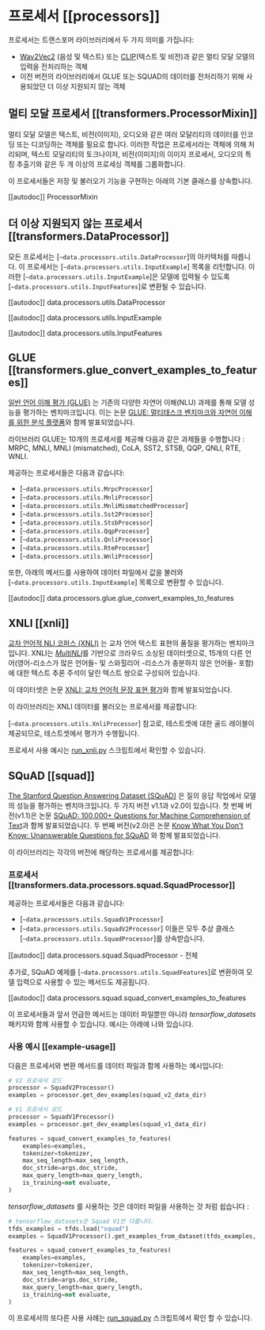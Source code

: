 <!--Copyright 2020 The HuggingFace Team. All rights reserved.

Licensed under the Apache License, Version 2.0 (the "License"); you may not use this file except in compliance with
the License. You may obtain a copy of the License at

http://www.apache.org/licenses/LICENSE-2.0

Unless required by applicable law or agreed to in writing, software distributed under the License is distributed on
an "AS IS" BASIS, WITHOUT WARRANTIES OR CONDITIONS OF ANY KIND, either express or implied. See the License for the
specific language governing permissions and limitations under the License.

⚠️ Note that this file is in Markdown but contain specific syntax for our doc-builder (similar to MDX) that may not be
rendered properly in your Markdown viewer.

-->

# 프로세서 [[processors]]

프로세서는 트랜스포머 라이브러리에서 두 가지 의미를 가집니다:
- [Wav2Vec2](../model_doc/wav2vec2) (음성 및 텍스트) 또는 [CLIP](../model_doc/clip)(텍스트 및 비전)과 같은 멀티 모달 모델의 입력을 전처리하는 객체
- 이전 버전의 라이브러리에서 GLUE 또는 SQUAD의 데이터를 전처리하기 위해 사용되었던 더 이상 지원되지 않는 객체

## 멀티 모달 프로세서 [[transformers.ProcessorMixin]]

멀티 모달 모델은 텍스트, 비전(이미지), 오디오와 같은 여러 모달리티의 데이터를 인코딩 또는 디코딩하는 객체를 필요로 합니다. 이러한 작업은 프로세서라는 객체에 의해 처리되며, 텍스트 모달리티의 토크나이저, 비전(이미지)의 이미지 프로세서, 오디오의 특징 추출기와 같은 두 개 이상의 프로세싱 객체를 그룹화합니다.

이 프로세서들은 저장 및 불러오기 기능을 구현하는 아래의 기본 클래스를 상속합니다.

[[autodoc]] ProcessorMixin

## 더 이상 지원되지 않는 프로세서 [[transformers.DataProcessor]]

모든 프로세서는 [`~data.processors.utils.DataProcessor`]의 아키텍처를 따릅니다. 
이 프로세서는 [`~data.processors.utils.InputExample`] 목록을 리턴합니다. 
이러한 [`~data.processors.utils.InputExample`]은 모델에 입력될 수 있도록 [`~data.processors.utils.InputFeatures`]로 변환될 수 있습니다.


[[autodoc]] data.processors.utils.DataProcessor

[[autodoc]] data.processors.utils.InputExample

[[autodoc]] data.processors.utils.InputFeatures

## GLUE [[transformers.glue_convert_examples_to_features]]

[일반 언어 이해 평가 (GLUE)](https://gluebenchmark.com/) 는 기존의 다양한 자연어 이해(NLU) 과제를 통해 모델 성능을 평가하는 벤치마크입니다. 이는 논문 [GLUE: 멀티태스크 벤치마크와 자연어 이해를 위한 분석 플랫폼](https://openreview.net/pdf?id=rJ4km2R5t7)와 함께 발표되었습니다.

라이브러리 GLUE는 10개의 프로세서를 제공해 다음과 같은 과제들을 수행합니다 : MRPC, MNLI, MNLI (mismatched), CoLA, SST2, STSB, QQP, QNLI, RTE, WNLI.

제공하는 프로세서들은 다음과 같습니다:

- [`~data.processors.utils.MrpcProcessor`]
- [`~data.processors.utils.MnliProcessor`]
- [`~data.processors.utils.MnliMismatchedProcessor`]
- [`~data.processors.utils.Sst2Processor`]
- [`~data.processors.utils.StsbProcessor`]
- [`~data.processors.utils.QqpProcessor`]
- [`~data.processors.utils.QnliProcessor`]
- [`~data.processors.utils.RteProcessor`]
- [`~data.processors.utils.WnliProcessor`]


또한, 아래의 메서드를 사용하여 데이터 파일에서 값을 불러와 [`~data.processors.utils.InputExample`] 목록으로 변환할 수 있습니다.

[[autodoc]] data.processors.glue.glue_convert_examples_to_features


## XNLI [[xnli]]
[교차 언어적 NLI 코퍼스 (XNLI)](https://www.nyu.edu/projects/bowman/xnli/) 는 교차 언어 텍스트 표현의 품질을 평가하는 벤치마크입니다. XNLI는 [*MultiNLI*](http://www.nyu.edu/projects/bowman/multinli/)를 기반으로 크라우드 소싱된 데이터셋으로, 15개의 다른 언어(영어-리소스가 많은 언어들- 및 스와힐리어 -리소스가 충분하지 않은 언어들- 포함)에 대한 텍스트 추론 주석이 달린 텍스트 쌍으로 구성되어 있습니다.

이 데이터셋은 논문 [XNLI: 교차 언어적 문장 표현 평가](https://arxiv.org/abs/1809.05053)와 함께 발표되었습니다.

이 라이브러리는 XNLI 데이터를 불러오는 프로세서를 제공합니다:

[`~data.processors.utils.XnliProcessor`]
참고로, 테스트셋에 대한 골드 레이블이 제공되므로, 테스트셋에서 평가가 수행됩니다.

프로세서 사용 예시는 [run_xnli.py](https://github.com/huggingface/transformers/tree/main/examples/pytorch/text-classification/run_xnli.py) 스크립트에서 확인할 수 있습니다.



## SQuAD [[squad]]
[The Stanford Question Answering Dataset (SQuAD)](https://rajpurkar.github.io/SQuAD-explorer//) 은 질의 응답 작업에서 모델의 성능을 평가하는 벤치마크입니다. 두 가지 버전 v1.1과 v2.0이 있습니다. 첫 번째 버전(v1.1)은 논문 [SQuAD: 100,000+ Questions for Machine Comprehension of Text](https://arxiv.org/abs/1606.05250)과 함께 발표되었습니다. 두 번째 버전(v2.0)은 논문 [Know What You Don't Know: Unanswerable Questions for SQuAD](https://arxiv.org/abs/1806.03822) 와 함께 발표되었습니다.

이 라이브러리는 각각의 버전에 해당하는 프로세서를 제공합니다:

### 프로세서 [[transformers.data.processors.squad.SquadProcessor]]

제공하는 프로세서들은 다음과 같습니다:

- [`~data.processors.utils.SquadV1Processor`]
- [`~data.processors.utils.SquadV2Processor`]
이들은 모두 추상 클래스 [`~data.processors.utils.SquadProcessor`]를 상속받습니다.

[[autodoc]] data.processors.squad.SquadProcessor - 전체

추가로, SQuAD 예제를 [`~data.processors.utils.SquadFeatures`]로 변환하여 모델 입력으로 사용할 수 있는 메서드도 제공됩니다.


[[autodoc]] data.processors.squad.squad_convert_examples_to_features

이 프로세서들과 앞서 언급한 메서드는 데이터 파일뿐만 아니라 *tensorflow_datasets* 패키지와 함께 사용할 수 있습니다. 예시는 아래에 나와 있습니다.


### 사용 예시 [[example-usage]]

다음은 프로세서와 변환 메서드를 데이터 파일과 함께 사용하는 예시입니다:

```python
# V2 프로세서 로드
processor = SquadV2Processor()
examples = processor.get_dev_examples(squad_v2_data_dir)

# V1 프로세서 로드
processor = SquadV1Processor()
examples = processor.get_dev_examples(squad_v1_data_dir)

features = squad_convert_examples_to_features(
    examples=examples,
    tokenizer=tokenizer,
    max_seq_length=max_seq_length,
    doc_stride=args.doc_stride,
    max_query_length=max_query_length,
    is_training=not evaluate,
)
```

 *tensorflow_datasets* 를 사용하는 것은 데이터 파일을 사용하는 것 처럼 쉽습니다 :

```python
# tensorflow_datasets은 Squad V1만 다룹니다.
tfds_examples = tfds.load("squad")
examples = SquadV1Processor().get_examples_from_dataset(tfds_examples, evaluate=evaluate)

features = squad_convert_examples_to_features(
    examples=examples,
    tokenizer=tokenizer,
    max_seq_length=max_seq_length,
    doc_stride=args.doc_stride,
    max_query_length=max_query_length,
    is_training=not evaluate,
)
```
이 프로세서의 또다른 사용 사례는 [run_squad.py](https://github.com/huggingface/transformers/tree/main/examples/legacy/question-answering/run_squad.py) 스크립트에서 확인 할 수 있습니다.

